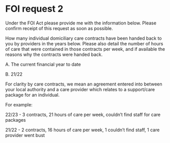 # FOI request 2

Under the FOI Act please provide me with the information below. Please confirm receipt of this request as soon as possible.

How many individual domiciliary care contracts have been handed back to you by providers in the years below. 
Please also detail the number of hours of care that were contained in those contracts per week, and if available the reasons why the contracts were handed back.

A. The current financial year to date

B. 21/22

For clarity by care contracts, we mean an agreement entered into between your local authority and a care provider which relates to a support/care package for an individual.

For example: 

22/23 - 3 contracts, 21 hours of care per week, couldn’t find staff for care packages

21/22 - 2 contracts, 16 hours of care per week, 1 couldn’t find staff, 1 care provider went bust
